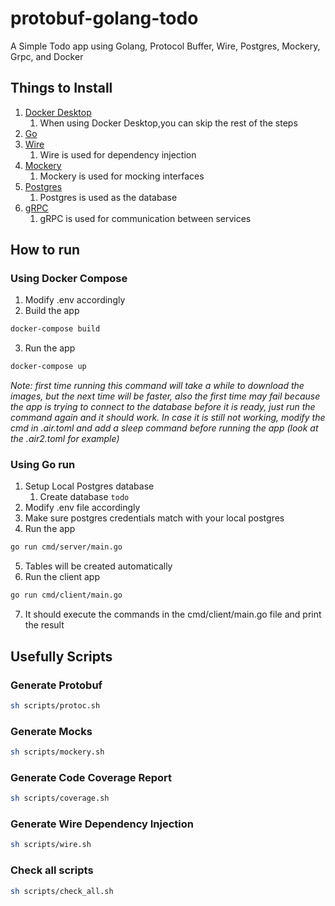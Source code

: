 # protobuf-golang-todo
A Simple Todo app using Golang, Protocol Buffer, Wire, Postgres, Mockery, Grpc, and Docker

## Things to Install
1. [Docker Desktop](https://www.docker.com/products/docker-desktop)
    1. When using Docker Desktop,you can skip the rest of the steps
2. [Go](https://golang.org/doc/install)
3. [Wire](https://github.com/google/wire)
    1. Wire is used for dependency injection
4. [Mockery](https://github.com/vektra/mockery)
    1. Mockery is used for mocking interfaces
5. [Postgres](https://www.postgresql.org/download)
    1. Postgres is used as the database
6. [gRPC](https://grpc.io/docs/languages/go/quickstart/)
    1. gRPC is used for communication between services

## How to run

### Using Docker Compose
1. Modify .env accordingly
2. Build the app
```bash
docker-compose build
```
3. Run the app
```bash
docker-compose up
```
*Note: first time running this command will take a while to download the images,
but the next time will be faster, also the first time may fail because the app
is trying to connect to the database before it is ready, just run the command
again and it should work. In case it is still not working, modify the cmd in
.air.toml and add a sleep command before running the app (look at the .air2.toml
for example)*

### Using Go run
1. Setup Local Postgres database
    1. Create database `todo`
2. Modify .env file accordingly
3. Make sure postgres credentials match with your local postgres
4. Run the app
```bash
go run cmd/server/main.go
```
5. Tables will be created automatically
6. Run the client app
```bash
go run cmd/client/main.go
```
7. It should execute the commands in the cmd/client/main.go file and print the result

## Usefully Scripts
### Generate Protobuf
```bash
sh scripts/protoc.sh
```

### Generate Mocks
```bash
sh scripts/mockery.sh
```

### Generate Code Coverage Report
```bash
sh scripts/coverage.sh
```

### Generate Wire Dependency Injection
```bash
sh scripts/wire.sh
```

### Check all scripts
```bash
sh scripts/check_all.sh
```